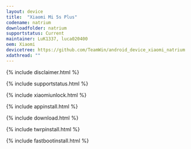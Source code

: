 ```yaml
---
layout: device
title:  "Xiaomi Mi 5s Plus"
codename: natrium
downloadfolder: natrium
supportstatus: Current
maintainer: LuK1337, luca020400
oem: Xiaomi
devicetree: https://github.com/TeamWin/android_device_xiaomi_natrium
xdathread: ""
---
```


{% include disclaimer.html %}

{% include supportstatus.html %}

{% include xiaomiunlock.html %}

{% include appinstall.html %}

{% include download.html %}

{% include twrpinstall.html %}

{% include fastbootinstall.html %}
